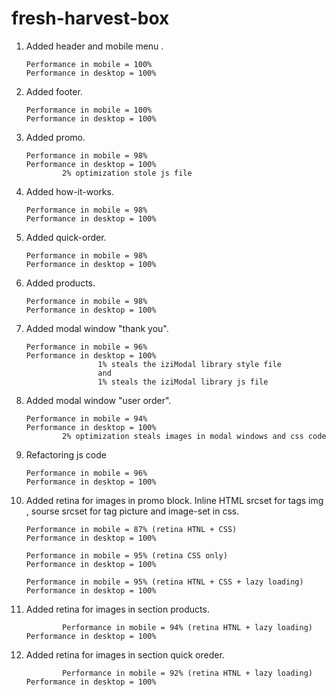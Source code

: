 # fresh-harvest-box

1.  Added header and mobile menu .

        Performance in mobile = 100%
        Performance in desktop = 100%

2.  Added footer.

        Performance in mobile = 100%
        Performance in desktop = 100%

3.  Added promo.

        Performance in mobile = 98%
        Performance in desktop = 100%
        		2% optimization stole js file

4.  Added how-it-works.

        Performance in mobile = 98%
        Performance in desktop = 100%

5.  Added quick-order.

        Performance in mobile = 98%
        Performance in desktop = 100%

6.  Added products.

        Performance in mobile = 98%
        Performance in desktop = 100%

7.  Added modal window "thank you".

        Performance in mobile = 96%
        Performance in desktop = 100%
        				1% steals the iziModal library style file
        				and
        				1% steals the iziModal library js file

8.  Added modal window "user order".

        Performance in mobile = 94%
        Performance in desktop = 100%
        		2% optimization steals images in modal windows and css code

9.  Refactoring js code

        Performance in mobile = 96%
        Performance in desktop = 100%

10. Added retina for images in promo block. Inline HTML srcset for tags img , sourse srcset for tag picture and image-set in css.

        Performance in mobile = 87% (retina HTNL + CSS)
        Performance in desktop = 100%

        Performance in mobile = 95% (retina CSS only)
        Performance in desktop = 100%

        Performance in mobile = 95% (retina HTNL + CSS + lazy loading)
        Performance in desktop = 100%

11. Added retina for images in section products.

        		Performance in mobile = 94% (retina HTNL + lazy loading)
        Performance in desktop = 100%

12. Added retina for images in section quick oreder.

        		Performance in mobile = 92% (retina HTNL + lazy loading)
        Performance in desktop = 100%

<!-- 12. Added retina for images in footer

				Performance in mobile = 92% (retina HTNL + lazy loading)
        Performance in desktop = 100% -->

